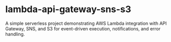 # lambda-api-gateway-sns-s3
A simple serverless project demonstrating AWS Lambda integration with API Gateway, SNS, and S3 for event-driven execution, notifications, and error handling.
